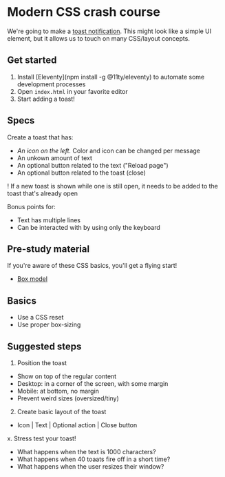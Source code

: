 # Modern CSS crash course

We're going to make a [toast notification](https://www.patternfly.org/pattern-library/communication/toast-notifications/). This might look like a simple UI element, but it allows us to touch on many CSS/layout concepts.

## Get started

1. Install [Eleventy](npm install -g @11ty/eleventy) to automate some development processes
2. Open `index.html` in your favorite editor
3. Start adding a toast!

## Specs

Create a toast that has:

- *An icon on the left.* Color and icon can be changed per message
- An unkown amount of text
- An optional button related to the text ("Reload page")
- An optional button related to the toast (close)

! If a new toast is shown while one is still open, it needs to be added to the toast that's already open

Bonus points for:
- Text has multiple lines
- Can be interacted with by using only the keyboard

## Pre-study material

If you're aware of these CSS basics, you'll get a flying start!

- [Box model](https://developer.mozilla.org/en-US/docs/Web/CSS/CSS_Box_Model/Introduction_to_the_CSS_box_model)

## Basics

- Use a CSS reset
- Use proper box-sizing


## Suggested steps

1. Position the toast
  - Show on top of the regular content
  - Desktop: in a corner of the screen, with some margin
  - Mobile: at bottom, no margin
  - Prevent weird sizes (oversized/tiny)

2. Create basic layout of the toast
  - Icon | Text | Optional action | Close button

x. Stress test your toast!
  - What happens when the text is 1000 characters?
  - What happens when 40 toaats fire off in a short time?
  - What happens when the user resizes their window?

